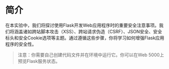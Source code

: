 # 简介

在本实验中，我们将探讨使用Flask开发Web应用程序时的重要安全注意事项。我们将涵盖诸如跨站脚本攻击（XSS）、跨站请求伪造（CSRF）、JSON安全、安全标头和安全Cookie选项等主题。通过遵循这些步骤，你将学习如何增强Flask应用程序的安全性。

> 注意：你需要自己创建代码文件并在环境中运行它。你可以在Web 5000上预览Flask服务状态。
